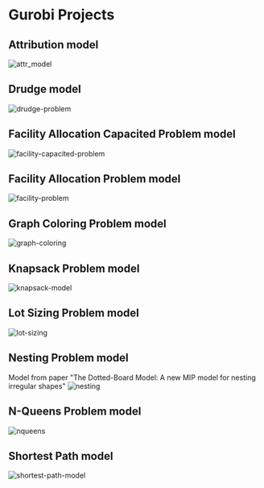   # Gurobi Projects

  ## Attribution model
  ![attr_model](https://user-images.githubusercontent.com/45375544/66015528-49c89980-e4a9-11e9-9762-b9cda323962a.png)

  ## Drudge model
  ![drudge-problem](https://user-images.githubusercontent.com/45375544/66076228-b7210c80-e533-11e9-822d-558e92a04a2d.png)


  ## Facility Allocation Capacited Problem model
  ![facility-capacited-problem](https://user-images.githubusercontent.com/45375544/66075499-23027580-e532-11e9-9be1-b80324e178cf.png)

  ## Facility Allocation Problem model
  ![facility-problem](https://user-images.githubusercontent.com/45375544/66075606-61983000-e532-11e9-8550-20e9f98ba4d1.png)
  
  ## Graph Coloring Problem model
  ![graph-coloring](https://user-images.githubusercontent.com/45375544/66754643-cfb2f000-ee6c-11e9-9f1c-336343b81d65.png)

  ## Knapsack Problem model
  ![knapsack-model](https://user-images.githubusercontent.com/45375544/66076416-27c82900-e534-11e9-8a0c-208a81129472.png)

  ## Lot Sizing Problem model
  ![lot-sizing](https://user-images.githubusercontent.com/45375544/66485930-0610f980-ea80-11e9-9f53-190bccd597ca.png)

  ## Nesting Problem model
  Model from paper "The Dotted-Board Model: A new MIP model for nesting
  irregular shapes"
  ![nesting](https://user-images.githubusercontent.com/45375544/66015841-8c3ea600-e4aa-11e9-8c09-7e19cca94110.png)
  
  ## N-Queens Problem model
  ![nqueens](https://user-images.githubusercontent.com/45375544/66841005-559f6b80-ef3f-11e9-9c73-ba7d465ec8f1.png)

  ## Shortest Path model
![shortest-path-model](https://user-images.githubusercontent.com/45375544/66710435-88364200-ed4e-11e9-987a-370faf3385cd.png)
